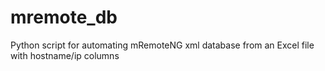 # mremote_db
Python script for automating mRemoteNG xml database from an Excel file with hostname/ip columns
